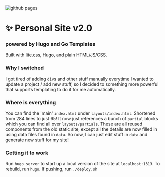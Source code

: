 ![github pages](https://github.com/jackyzha0/jackyzha0.github.io/workflows/github%20pages/badge.svg)

# ✨ Personal Site v2.0
### powered by Hugo and Go Templates

Built with [lite.css](https://github.com/jackyzha0/lite.css), Hugo, and plain HTML/JS/CSS. 

### Why I switched
I got tired of adding `div`s and other stuff manually everytime I wanted to update a project / add new stuff, so I decided to something more powerful that supports templating to do it for me automatically.

### Where is everything
You can find the 'main' `index.html` under `layouts/index.html`. Shortened from 284 lines to just 65! It now just references a bunch of `partial` blocks which you can find all over `layouts/partials`. These are all reused components from the old static site, except all the details are now filled in using data files found in `data`. So now, I can just edit stuff in `data` and generate new stuff for my site!

### Getting it to work
Run `hugo server` to start up a local version of the site at `localhost:1313`. To rebuild, run `hugo`. If pushing, run `./deploy.sh`